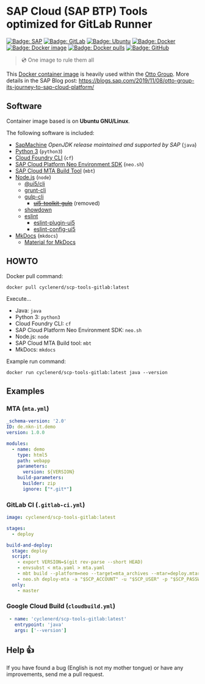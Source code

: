 # SAP Cloud (SAP BTP) Tools optimized for GitLab Runner

[![Badge: SAP](https://img.shields.io/badge/SAP-0FAAFF?logo=sap&logoColor=white)](#readme)
[![Badge: GitLab](https://img.shields.io/badge/GitLab-FC6D26.svg?logo=gitlab&logoColor=white)](#readme)
[![Badge: Ubuntu](https://img.shields.io/badge/Ubuntu-E95420.svg?logo=ubuntu&logoColor=white)](#readme)
[![Badge: Docker](https://img.shields.io/badge/Docker-%230db7ed.svg?logo=docker&logoColor=white)](#readme)
[![Badge: Docker image](https://github.com/Cyclenerd/scp-tools-gitlab/actions/workflows/docker-latest.yml/badge.svg)](https://github.com/Cyclenerd/scp-tools-gitlab/actions/workflows/docker-latest.yml)
[![Badge: Docker pulls](https://img.shields.io/docker/pulls/cyclenerd/scp-tools-gitlab)](https://hub.docker.com/r/cyclenerd/scp-tools-gitlab)
[![Badge: GitHub](https://img.shields.io/github/license/cyclenerd/scp-tools-gitlab)](https://github.com/Cyclenerd/scp-tools-gitlab/blob/master/LICENSE)

> 💿 One image to rule them all

This [Docker container image](https://hub.docker.com/r/cyclenerd/scp-tools-gitlab) is heavily used within the [Otto Group](https://www.ottogroup.com/).
More details in the SAP Blog post: <https://blogs.sap.com/2019/11/08/otto-group-its-journey-to-sap-cloud-platform/>

## Software

Container image based is on **Ubuntu GNU/Linux**.

The following software is included:

* [SapMachine](https://sap.github.io/SapMachine/) *OpenJDK release maintained and supported by SAP* (`java`)
* [Python 3](https://www.python.org/) (`python3`)
* [Cloud Foundry CLI](https://docs.cloudfoundry.org/cf-cli/) (`cf`)
* [SAP Cloud Platform Neo Environment SDK](https://tools.hana.ondemand.com/#cloud) (`neo.sh`)
* [SAP Cloud MTA Build Tool](https://sap.github.io/cloud-mta-build-tool/) (`mbt`)
* [Node.js](https://nodejs.org/) (`node`)
  * [@ui5/cli](https://www.npmjs.com/package/@ui5/cli)
  * [grunt-cli](https://www.npmjs.com/package/grunt-cli)
  * [gulp-cli](https://www.npmjs.com/package/gulp-cli)
    * <s>[ui5-toolkit-gulp](https://www.npmjs.com/package/ui5-toolkit-gulp)</s> (removed)
  * [showdown](https://www.npmjs.com/package/showdown)
  * [eslint](https://www.npmjs.com/package/eslint)
    * [eslint-plugin-ui5](https://www.npmjs.com/package/eslint-plugin-ui5)
    * [eslint-config-ui5](https://www.npmjs.com/package/eslint-config-ui5)
* [MkDocs](https://www.mkdocs.org/) (`mkdocs`)
  * [Material for MkDocs](https://squidfunk.github.io/mkdocs-material/)

## HOWTO

Docker pull command:
```shell
docker pull cyclenerd/scp-tools-gitlab:latest
```

Execute...

* Java: `java`
* Python 3: `python3`
* Cloud Foundry CLI: `cf`
* SAP Cloud Platform Neo Environment SDK: `neo.sh`
* Node.js: `node`
* SAP Cloud MTA Build tool: `mbt`
* MkDocs: `mkdocs`

Example run command:
```
docker run cyclenerd/scp-tools-gitlab:latest java --version
```

## Examples

### MTA (`mta.yml`)

```yml
_schema-version: '2.0'
ID: de.nkn-it.demo
version: 1.0.0

modules:
  - name: demo
    type: html5
    path: webapp
    parameters:
      version: ${VERSION}
    build-parameters:
      builder: zip
      ignore: ["*.git*"]
```

### GitLab CI (`.gitlab-ci.yml`)

```yml
image: cyclenerd/scp-tools-gitlab:latest

stages:
  - deploy

build-and-deploy:
  stage: deploy
  script:
    - export VERSION=$(git rev-parse --short HEAD)
    - envsubst < mta.yaml > mta.yaml
    - mbt build --platform=neo --target=mta_archives --mtar=deploy.mtar
    - neo.sh deploy-mta -a "$SCP_ACCOUNT" -u "$SCP_USER" -p "$SCP_PASSWORD" -h hana.ondemand.com --source mta_archives/deploy.mtar --synchronous
  only:
    - master
```

### Google Cloud Build (`cloudbuild.yml`)

```yml
 - name: 'cyclenerd/scp-tools-gitlab:latest'
   entrypoint: 'java'
   args: ['--version']
```

## Help 👍

If you have found a bug (English is not my mother tongue) or have any improvements, send me a pull request.
